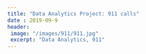 ```yaml
---
title: "Data Analytics Project: 911 calls"
date : 2019-09-9
header:
 image: "/images/911/911.jpg"
 excerpt: "Data Analytics, 911"
---
```

